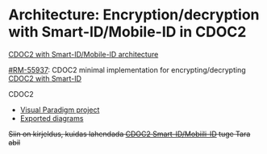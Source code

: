 # Architecture: Encryption/decryption with Smart-ID/Mobile-ID in CDOC2 

[CDOC2 with Smart-ID/Mobile-ID architecture](architecture.md) 

[#RM-55937](https://rm-int.cyber.ee/ito/issues/55937): CDOC2 minimal implementation for encrypting/decrypting [CDOC2 with Smart-ID](SID_minimal.md) 

CDOC2

* [Visual Paradigm project](vp/cdoc2.vpp)
* [Exported diagrams](img/)


~~Siin on kirjeldus, kuidas lahendada [CDOC2 Smart-ID/Mobiili-ID](cdoc2_tara.md) tuge Tara abil~~
